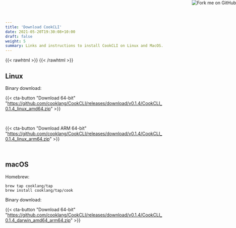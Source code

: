 ```yaml
---
title: 'Download CookCLI'
date: 2021-05-20T19:30:08+10:00
draft: false
weight: 5
summary: Links and instructions to install CookCLI on Linux and MacOS.
---
```



{{< rawhtml >}}
   <a href="https://github.com/cooklang/CookCLI">
        <img style="position: absolute; top: 0; right: 0; border: 0;" src="https://github.blog/wp-content/uploads/2008/12/forkme_right_orange_ff7600.png?resize=149%2C149" alt="Fork me on GitHub">
    </a>
{{< /rawhtml >}}


## Linux

Binary download:

{{< cta-button "Download 64-bit" "https://github.com/cooklang/CookCLI/releases/download/v0.1.4/CookCLI_0.1.4_linux_amd64.zip" >}}

&#8203;

{{< cta-button "Download ARM 64-bit" "https://github.com/cooklang/CookCLI/releases/download/v0.1.4/CookCLI_0.1.4_linux_arm64.zip" >}}

&#8203;

## macOS

Homebrew:

```
brew tap cooklang/tap
brew install cooklang/tap/cook
```

Binary download:

{{< cta-button "Download 64-bit" "https://github.com/cooklang/CookCLI/releases/download/v0.1.4/CookCLI_0.1.4_darwin_amd64_arm64.zip" >}}

